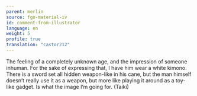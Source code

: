 ```yaml
---
parent: merlin
source: fgo-material-iv
id: comment-from-illustrator
language: en
weight: 5
profile: true
translation: "castor212"
---
```


The feeling of a completely unknown age, and the impression of someone inhuman. For the sake of expressing that, I have him wear a white kimono. There is a sword set all hidden weapon-like in his cane, but the man himself doesn’t really use it as a weapon, but more like playing it around as a toy-like gadget. Is what the image I’m going for. (Taiki)
